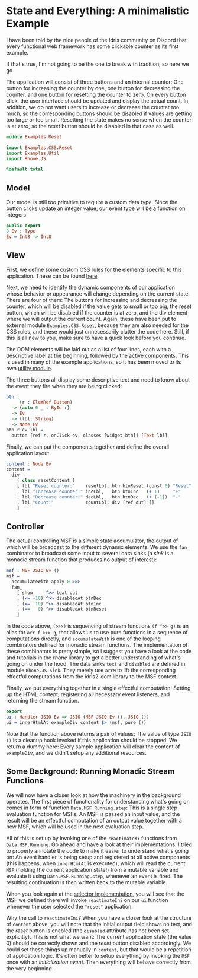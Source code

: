 # State and Everything: A minimalistic Example

I have been told by the nice people of the Idris community
on Discord that every functional web framework has some clickable
counter as its first example.

If that's true, I'm not going to be the one to break with
tradition, so here we go.

The application will consist of three buttons and an internal
counter: One button for increasing the counter by one, one button
for decreasing the counter, and one button for resetting the counter to
zero. On every button click, the user interface should be updated
and display the actual count. In addition, we do not want users
to increase or decrease the counter too much, so the corresponding
buttons should be disabled if values are getting too large or too small.
Resetting the state makes no sense when the counter is at zero,
so the *reset* button should be disabled in that case as well.


```idris
module Examples.Reset

import Examples.CSS.Reset
import Examples.Util
import Rhone.JS

%default total
```

## Model

Our model is still too primitive to require a custom
data type. Since the button clicks update an integer value,
our event type will be a function on integers:

```idris
public export
0 Ev : Type
Ev = Int8 -> Int8
```

## View

First, we define some custom CSS rules for the
elements specific to this application. These can
be found [here](CSS/Reset.idr).

Next, we need to identify the dynamic components
of our application whose behavior or appearance will
change depending on the current state.
There are four of them: The buttons for increasing and decreasing
the counter, which will be disabled if the value gets to
small or too big, the reset button, which will be disabled
if the counter is at zero, and the div element where we will output
the current count. Again, these have been put to
external module `Examples.CSS.Reset`, because they are
also needed for the CSS rules, and these would
just unnecessarily clutter the code here. Still,
if this is all new to you, make sure to have a quick
look before you continue.

The DOM elements will be laid out as a list of
four lines, each with a descriptive label at the
beginning, followed by the active components.
This is used in many of the example applications,
so it has been moved to its own [utility module](Util.idr).

The three buttons all display some descriptive
text and need to know about the event they fire
when they are being clicked:

```idris
btn :
     (r : ElemRef Button)
  -> {auto 0 _ : ById r}
  -> Ev
  -> (lbl: String)
  -> Node Ev
btn r ev lbl =
  button [ref r, onClick ev, classes [widget,btn]] [Text lbl]
```

Finally, we can put the components together and define
the overall application layout:

```idris
content : Node Ev
content =
  div
    [ class resetContent ]
    [ lbl "Reset counter:"    resetLbl, btn btnReset (const 0) "Reset"
    , lbl "Increase counter:" incLbl,   btn btnInc   (+ 1)     "+"
    , lbl "Decrease counter:" decLbl,   btn btnDec   (+ (-1))  "-"
    , lbl "Count:"            countLbl, div [ref out] []
    ]
```

## Controller

The actual controlling MSF is a simple state accumulator, the
output of which will be broadcast to the different dynamic
elements. We use the `fan_` combinator to broadcast
some input to several data sinks (a *sink* is a monadic stream function
that produces no output of interest):

```idris
msf : MSF JSIO Ev ()
msf =
  accumulateWith apply 0 >>>
  fan_
    [ show     ^>> text out
    , (<= -10) ^>> disabledAt btnDec
    , (>=  10) ^>> disabledAt btnInc
    , (==   0) ^>> disabledAt btnReset
    ]
```

In the code above, `(>>>)` is sequencing of stream functions
`(f ^>> g)` is an alias for `arr f >>> g`, that allows us to use pure
functions in a sequence of
computations directly, and `accumulateWith` is one of the looping
combinators defined for monadic stream functions. The implementation
of these combinators is pretty simple, so I suggest you have a look
at the code and tutorials in the *rhone* library to get a better understanding
of what's going on under the hood. The data sinks `text` and `disabled`
are defined in module `Rhone.JS.Sink`. They merely use `arrM` to
lift the corresponding effectful computations from the idris2-dom
library to the MSF context.

Finally, we put everything together in a single effectful
computation: Setting up the HTML
content, registering all necessary event listeners,
and returning the stream function.

```idris
export
ui : Handler JSIO Ev => JSIO (MSF JSIO Ev (), JSIO ())
ui = innerHtmlAt exampleDiv content $> (msf, pure ())
```

Note that the function above returns a pair of values: The
value of type `JSIO ()` is a cleanup hook invoked if
this application should be stopped. We return a dummy here:
Every sample application will clear the content of `exampleDiv`,
and we didn't setup any additional resources.

## Some Background: Running Monadic Stream Functions

We will now have a closer look at how the machinery in the background
operates. The first piece of functionality for understanding what's going
on comes in form of function `Data.MSF.Running.step`: This is a single step
evaluation function for MSFs: An MSF is passed an input value, and the result
will be an effectful computation of an output value together with
a new MSF, which will be used in the next evaluation step.

All of this is set up by invoking one of the `reactimateXY` functions
from `Data.MSF.Running`. Go ahead and have a look at their implementations:
I tried to properly annotate the code to make it easier to understand
what's going on: An event handler is being setup and registered at all
active components (this happens, when `innerHtmlAt` is executed), which
will read the current `MSF` (holding the current application state!)
from a mutable variable
and evaluate it using `Data.MSF.Running.step`, whenever an event is fired.
The resulting continuation is then written back to the mutable
variable.

When you look again at the [selector implementation](Selector.md), you
will see that the MSF we defined there will invoke `reactimateIni`
on our `ui` function whenever the user selected the `"reset"` application.

Why the call to `reactimateIni`? When you have a closer look at
the structure of `content` above, you will note that the initial output
field shows no text, and the *reset* button is enabled (the `disabled`
attribute has not been set explicitly). This is not what we want: The current
application state (the value 0) should be correctly shown and the
*reset* button disabled accordingly. We could set these things up
manually in `content`, but that would be a repetition of application
logic. It's often better to setup everything by invoking the `MSF`
once with an *initialization event*. Then everything will behave
correctly from the very beginning.

<!-- vi: filetype=idris2:syntax=markdown
-->
